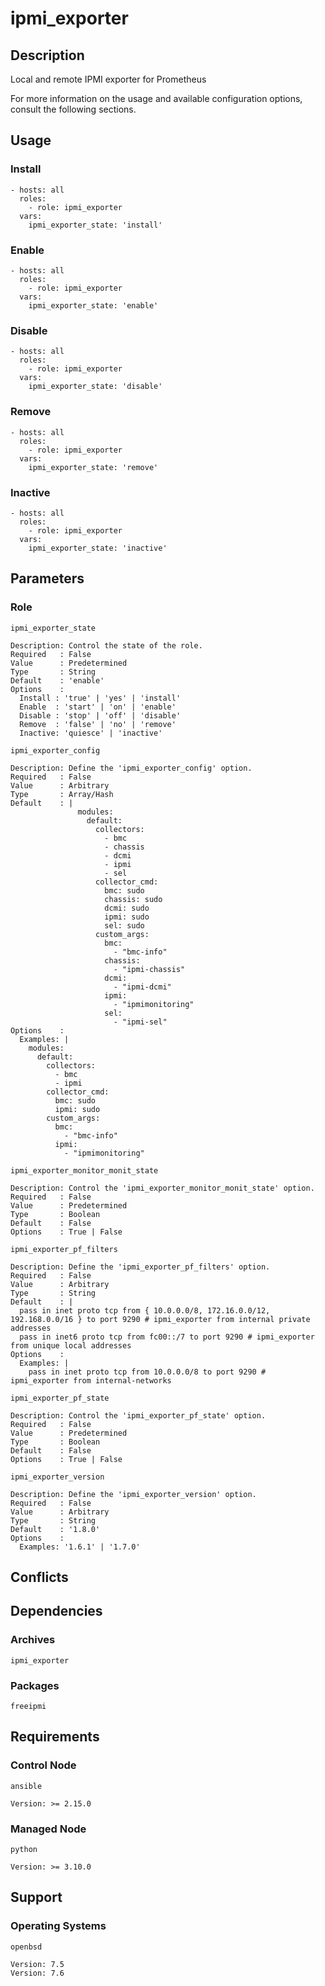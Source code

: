 # ipmi_exporter

## Description

Local and remote IPMI exporter for Prometheus

For more information on the usage and available configuration options,
consult the following sections.

## Usage

### Install

```
- hosts: all
  roles:
    - role: ipmi_exporter
  vars:
    ipmi_exporter_state: 'install'
```

### Enable

```
- hosts: all
  roles:
    - role: ipmi_exporter
  vars:
    ipmi_exporter_state: 'enable'
```

### Disable

```
- hosts: all
  roles:
    - role: ipmi_exporter
  vars:
    ipmi_exporter_state: 'disable'
```

### Remove

```
- hosts: all
  roles:
    - role: ipmi_exporter
  vars:
    ipmi_exporter_state: 'remove'
```

### Inactive

```
- hosts: all
  roles:
    - role: ipmi_exporter
  vars:
    ipmi_exporter_state: 'inactive'
```

## Parameters

### Role

`ipmi_exporter_state`

    Description: Control the state of the role.
    Required   : False
    Value      : Predetermined
    Type       : String
    Default    : 'enable'
    Options    :
      Install : 'true' | 'yes' | 'install'
      Enable  : 'start' | 'on' | 'enable'
      Disable : 'stop' | 'off' | 'disable'
      Remove  : 'false' | 'no' | 'remove'
      Inactive: 'quiesce' | 'inactive'

`ipmi_exporter_config`

    Description: Define the 'ipmi_exporter_config' option.
    Required   : False
    Value      : Arbitrary
    Type       : Array/Hash
    Default    : |
                   modules:
                     default:
                       collectors:
                         - bmc
                         - chassis
                         - dcmi
                         - ipmi
                         - sel
                       collector_cmd:
                         bmc: sudo
                         chassis: sudo
                         dcmi: sudo
                         ipmi: sudo
                         sel: sudo
                       custom_args:
                         bmc:
                           - "bmc-info"
                         chassis:
                           - "ipmi-chassis"
                         dcmi:
                           - "ipmi-dcmi"
                         ipmi:
                           - "ipmimonitoring"
                         sel:
                           - "ipmi-sel"
    Options    :
      Examples: |
        modules:
          default:
            collectors:
              - bmc
              - ipmi
            collector_cmd:
              bmc: sudo
              ipmi: sudo
            custom_args:
              bmc:
                - "bmc-info"
              ipmi:
                - "ipmimonitoring"

`ipmi_exporter_monitor_monit_state`

    Description: Control the 'ipmi_exporter_monitor_monit_state' option.
    Required   : False
    Value      : Predetermined
    Type       : Boolean
    Default    : False
    Options    : True | False

`ipmi_exporter_pf_filters`

    Description: Define the 'ipmi_exporter_pf_filters' option.
    Required   : False
    Value      : Arbitrary
    Type       : String
    Default    : |
      pass in inet proto tcp from { 10.0.0.0/8, 172.16.0.0/12, 192.168.0.0/16 } to port 9290 # ipmi_exporter from internal private addresses
      pass in inet6 proto tcp from fc00::/7 to port 9290 # ipmi_exporter from unique local addresses
    Options    :
      Examples: |
        pass in inet proto tcp from 10.0.0.0/8 to port 9290 # ipmi_exporter from internal-networks

`ipmi_exporter_pf_state`

    Description: Control the 'ipmi_exporter_pf_state' option.
    Required   : False
    Value      : Predetermined
    Type       : Boolean
    Default    : False
    Options    : True | False

`ipmi_exporter_version`

    Description: Define the 'ipmi_exporter_version' option.
    Required   : False
    Value      : Arbitrary
    Type       : String
    Default    : '1.8.0'
    Options    :
      Examples: '1.6.1' | '1.7.0'

## Conflicts

## Dependencies

### Archives

`ipmi_exporter`

### Packages

`freeipmi`

## Requirements

### Control Node

`ansible`

    Version: >= 2.15.0

### Managed Node

`python`

    Version: >= 3.10.0

## Support

### Operating Systems

`openbsd`

    Version: 7.5
    Version: 7.6
